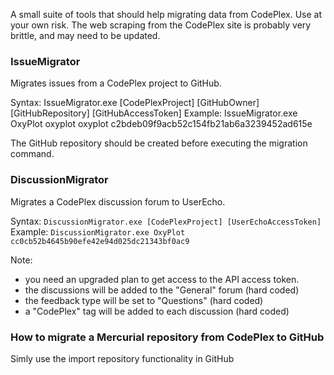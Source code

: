 A small suite of tools that should help migrating data from CodePlex.
Use at your own risk. The web scraping from the CodePlex site is probably very brittle, and may need to be updated.

### IssueMigrator

Migrates issues from a CodePlex project to GitHub.

Syntax: IssueMigrator.exe [CodePlexProject] [GitHubOwner] [GitHubRepository] [GitHubAccessToken] 
Example: IssueMigrator.exe OxyPlot oxyplot oxyplot c2bdeb09f9acb52c154fb21ab6a3239452ad615e

The GitHub repository should be created before executing the migration command.

### DiscussionMigrator

Migrates a CodePlex discussion forum to UserEcho. 

Syntax: `DiscussionMigrator.exe [CodePlexProject] [UserEchoAccessToken]`
Example: `DiscussionMigrator.exe OxyPlot cc0cb52b4645b90efe42e94d025dc21343bf0ac9`

Note: 
- you need an upgraded plan to get access to the API access token.
- the discussions will be added to the "General" forum (hard coded)
- the feedback type will be set to "Questions" (hard coded)
- a "CodePlex" tag will be added to each discussion (hard coded)

### How to migrate a Mercurial repository from CodePlex to GitHub

Simly use the import repository functionality in GitHub